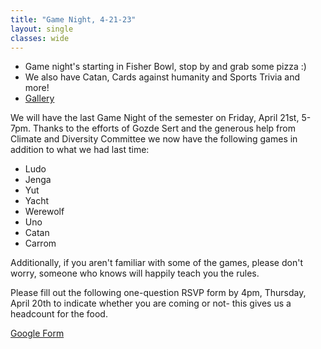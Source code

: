 ```yaml
---
title: "Game Night, 4-21-23"
layout: single
classes: wide
---
```


- Game night's starting in Fisher Bowl, stop by and grab some pizza :)
- We also have Catan, Cards against humanity and Sports Trivia and more!
- [Gallery](/GameNight/2023-04-21-gallery/)

We will have the last Game Night of the semester on Friday, April 21st, 5-7pm. Thanks to the efforts of Gozde Sert and the generous help from Climate and Diversity Committee we now have the following games in addition to what we had last time:

- Ludo
- Jenga
- Yut
- Yacht
- Werewolf
- Uno
- Catan
- Carrom

Additionally, if you aren't familiar with some of the games, please don't worry, someone who knows will happily teach you the rules.

Please fill out the following one-question RSVP form by 4pm, Thursday, April 20th to indicate whether you are coming or not- this gives us a headcount for the food.

[Google Form](https://forms.gle/RL9Rx9NBcANAhJvV6)
